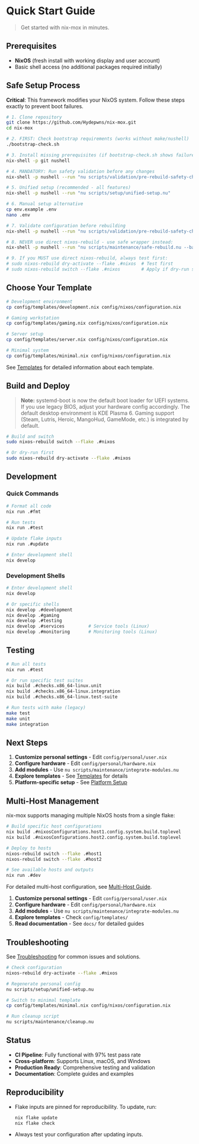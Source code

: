 # Quick Start Guide

> Get started with nix-mox in minutes.

## Prerequisites

- **NixOS** (fresh install with working display and user account)
- Basic shell access (no additional packages required initially)

## Safe Setup Process

**Critical**: This framework modifies your NixOS system. Follow these steps exactly to prevent boot failures.

```bash
# 1. Clone repository  
git clone https://github.com/Hydepwns/nix-mox.git
cd nix-mox

# 2. FIRST: Check bootstrap requirements (works without make/nushell)
./bootstrap-check.sh

# 3. Install missing prerequisites (if bootstrap-check.sh shows failures)
nix-shell -p git nushell

# 4. MANDATORY: Run safety validation before any changes
nix-shell -p nushell --run "nu scripts/validation/pre-rebuild-safety-check.nu --verbose"

# 5. Unified setup (recommended - all features)
nix-shell -p nushell --run "nu scripts/setup/unified-setup.nu"

# 6. Manual setup alternative
cp env.example .env
nano .env

# 7. Validate configuration before rebuilding
nix-shell -p nushell --run "nu scripts/validation/pre-rebuild-safety-check.nu"

# 8. NEVER use direct nixos-rebuild - use safe wrapper instead:
nix-shell -p nushell --run "nu scripts/maintenance/safe-rebuild.nu --backup --test-first"

# 9. If you MUST use direct nixos-rebuild, always test first:
# sudo nixos-rebuild dry-activate --flake .#nixos  # Test first  
# sudo nixos-rebuild switch --flake .#nixos        # Apply if dry-run succeeds
```

## Choose Your Template

```bash
# Development environment
cp config/templates/development.nix config/nixos/configuration.nix

# Gaming workstation
cp config/templates/gaming.nix config/nixos/configuration.nix

# Server setup
cp config/templates/server.nix config/nixos/configuration.nix

# Minimal system
cp config/templates/minimal.nix config/nixos/configuration.nix
```

See [Templates](TEMPLATES.md) for detailed information about each template.

## Build and Deploy

> **Note:** systemd-boot is now the default boot loader for UEFI systems. If you use legacy BIOS, adjust your hardware config accordingly.
> The default desktop environment is KDE Plasma 6. Gaming support (Steam, Lutris, Heroic, MangoHud, GameMode, etc.) is integrated by default.

```bash
# Build and switch
sudo nixos-rebuild switch --flake .#nixos

# Or dry-run first
sudo nixos-rebuild dry-activate --flake .#nixos
```

## Development

### Quick Commands

```bash
# Format all code
nix run .#fmt

# Run tests
nix run .#test

# Update flake inputs
nix run .#update

# Enter development shell
nix develop
```

### Development Shells

```bash
# Enter development shell
nix develop

# Or specific shells
nix develop .#development
nix develop .#gaming
nix develop .#testing
nix develop .#services         # Service tools (Linux)
nix develop .#monitoring       # Monitoring tools (Linux)
```

## Testing

```bash
# Run all tests
nix run .#test

# Or run specific test suites
nix build .#checks.x86_64-linux.unit
nix build .#checks.x86_64-linux.integration
nix build .#checks.x86_64-linux.test-suite

# Run tests with make (legacy)
make test
make unit
make integration
```

## Next Steps

1. **Customize personal settings** - Edit `config/personal/user.nix`
2. **Configure hardware** - Edit `config/personal/hardware.nix`
3. **Add modules** - Use `nu scripts/maintenance/integrate-modules.nu`
4. **Explore templates** - See [Templates](TEMPLATES.md) for details
5. **Platform-specific setup** - See [Platform Setup](PLATFORM.md)

## Multi-Host Management

nix-mox supports managing multiple NixOS hosts from a single flake:

```bash
# Build specific host configurations
nix build .#nixosConfigurations.host1.config.system.build.toplevel
nix build .#nixosConfigurations.host2.config.system.build.toplevel

# Deploy to hosts
nixos-rebuild switch --flake .#host1
nixos-rebuild switch --flake .#host2

# See available hosts and outputs
nix run .#dev
```

For detailed multi-host configuration, see [Multi-Host Guide](archive/MULTI_HOST.md).

1. **Customize personal settings** - Edit `config/personal/user.nix`
2. **Configure hardware** - Edit `config/personal/hardware.nix`
3. **Add modules** - Use `nu scripts/maintenance/integrate-modules.nu`
4. **Explore templates** - Check `config/templates/`
5. **Read documentation** - See `docs/` for detailed guides

## Troubleshooting

See [Troubleshooting](TROUBLESHOOTING.md) for common issues and solutions.

```bash
# Check configuration
nixos-rebuild dry-activate --flake .#nixos

# Regenerate personal config
nu scripts/setup/unified-setup.nu

# Switch to minimal template
cp config/templates/minimal.nix config/nixos/configuration.nix

# Run cleanup script
nu scripts/maintenance/cleanup.nu
```

## Status

- **CI Pipeline**: Fully functional with 97% test pass rate
- **Cross-platform**: Supports Linux, macOS, and Windows
- **Production Ready**: Comprehensive testing and validation
- **Documentation**: Complete guides and examples

## Reproducibility

- Flake inputs are pinned for reproducibility. To update, run:

  ```bash
  nix flake update
  nix flake check
  ```

- Always test your configuration after updating inputs.

